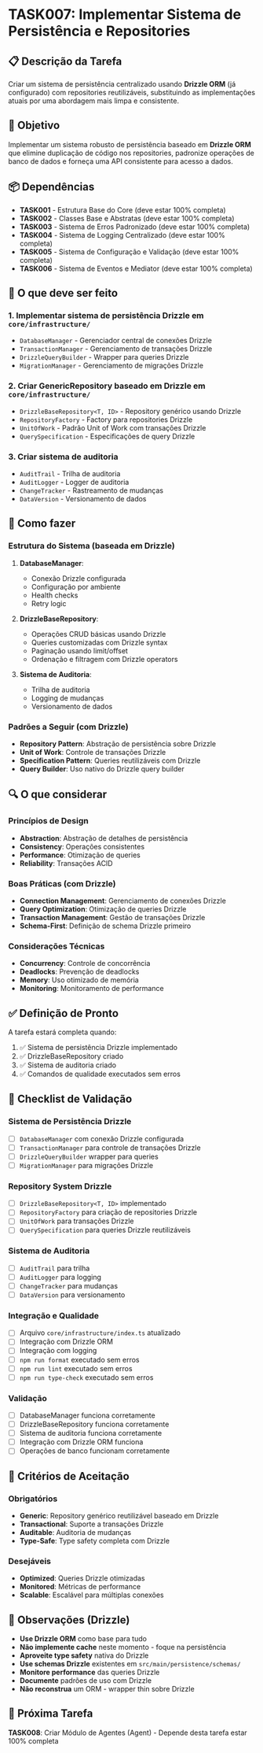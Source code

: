# TASK007: Implementar Sistema de Persistência e Repositories

## 📋 Descrição da Tarefa

Criar um sistema de persistência centralizado usando **Drizzle ORM** (já configurado) com repositories reutilizáveis, substituindo as implementações atuais por uma abordagem mais limpa e consistente.

## 🎯 Objetivo

Implementar um sistema robusto de persistência baseado em **Drizzle ORM** que elimine duplicação de código nos repositories, padronize operações de banco de dados e forneça uma API consistente para acesso a dados.

## 📦 Dependências

- **TASK001** - Estrutura Base do Core (deve estar 100% completa)
- **TASK002** - Classes Base e Abstratas (deve estar 100% completa)
- **TASK003** - Sistema de Erros Padronizado (deve estar 100% completa)
- **TASK004** - Sistema de Logging Centralizado (deve estar 100% completa)
- **TASK005** - Sistema de Configuração e Validação (deve estar 100% completa)
- **TASK006** - Sistema de Eventos e Mediator (deve estar 100% completa)

## 🔧 O que deve ser feito

### 1. Implementar sistema de persistência Drizzle em `core/infrastructure/`

- `DatabaseManager` - Gerenciador central de conexões Drizzle
- `TransactionManager` - Gerenciamento de transações Drizzle
- `DrizzleQueryBuilder` - Wrapper para queries Drizzle
- `MigrationManager` - Gerenciamento de migrações Drizzle

### 2. Criar GenericRepository baseado em Drizzle em `core/infrastructure/`

- `DrizzleBaseRepository<T, ID>` - Repository genérico usando Drizzle
- `RepositoryFactory` - Factory para repositories Drizzle
- `UnitOfWork` - Padrão Unit of Work com transações Drizzle
- `QuerySpecification` - Especificações de query Drizzle

### 3. Criar sistema de auditoria

- `AuditTrail` - Trilha de auditoria
- `AuditLogger` - Logger de auditoria
- `ChangeTracker` - Rastreamento de mudanças
- `DataVersion` - Versionamento de dados

## 🎯 Como fazer

### Estrutura do Sistema (baseada em Drizzle)

1. **DatabaseManager**:
   - Conexão Drizzle configurada
   - Configuração por ambiente
   - Health checks
   - Retry logic

2. **DrizzleBaseRepository**:
   - Operações CRUD básicas usando Drizzle
   - Queries customizadas com Drizzle syntax
   - Paginação usando limit/offset
   - Ordenação e filtragem com Drizzle operators

3. **Sistema de Auditoria**:
   - Trilha de auditoria
   - Logging de mudanças
   - Versionamento de dados

### Padrões a Seguir (com Drizzle)

- **Repository Pattern**: Abstração de persistência sobre Drizzle
- **Unit of Work**: Controle de transações Drizzle
- **Specification Pattern**: Queries reutilizáveis com Drizzle
- **Query Builder**: Uso nativo do Drizzle query builder

## 🔍 O que considerar

### Princípios de Design

- **Abstraction**: Abstração de detalhes de persistência
- **Consistency**: Operações consistentes
- **Performance**: Otimização de queries
- **Reliability**: Transações ACID

### Boas Práticas (com Drizzle)

- **Connection Management**: Gerenciamento de conexões Drizzle
- **Query Optimization**: Otimização de queries Drizzle
- **Transaction Management**: Gestão de transações Drizzle
- **Schema-First**: Definição de schema Drizzle primeiro

### Considerações Técnicas

- **Concurrency**: Controle de concorrência
- **Deadlocks**: Prevenção de deadlocks
- **Memory**: Uso otimizado de memória
- **Monitoring**: Monitoramento de performance

## ✅ Definição de Pronto

A tarefa estará completa quando:

1. ✅ Sistema de persistência Drizzle implementado
2. ✅ DrizzleBaseRepository criado
3. ✅ Sistema de auditoria criado
4. ✅ Comandos de qualidade executados sem erros

## 🧪 Checklist de Validação

### Sistema de Persistência Drizzle

- [ ] `DatabaseManager` com conexão Drizzle configurada
- [ ] `TransactionManager` para controle de transações Drizzle
- [ ] `DrizzleQueryBuilder` wrapper para queries
- [ ] `MigrationManager` para migrações Drizzle

### Repository System Drizzle

- [ ] `DrizzleBaseRepository<T, ID>` implementado
- [ ] `RepositoryFactory` para criação de repositories Drizzle
- [ ] `UnitOfWork` para transações Drizzle
- [ ] `QuerySpecification` para queries Drizzle reutilizáveis

### Sistema de Auditoria

- [ ] `AuditTrail` para trilha
- [ ] `AuditLogger` para logging
- [ ] `ChangeTracker` para mudanças
- [ ] `DataVersion` para versionamento

### Integração e Qualidade

- [ ] Arquivo `core/infrastructure/index.ts` atualizado
- [ ] Integração com Drizzle ORM
- [ ] Integração com logging
- [ ] `npm run format` executado sem erros
- [ ] `npm run lint` executado sem erros
- [ ] `npm run type-check` executado sem erros

### Validação

- [ ] DatabaseManager funciona corretamente
- [ ] DrizzleBaseRepository funciona corretamente
- [ ] Sistema de auditoria funciona corretamente
- [ ] Integração com Drizzle ORM funciona
- [ ] Operações de banco funcionam corretamente

## 🚨 Critérios de Aceitação

### Obrigatórios

- **Generic**: Repository genérico reutilizável baseado em Drizzle
- **Transactional**: Suporte a transações Drizzle
- **Auditable**: Auditoria de mudanças
- **Type-Safe**: Type safety completa com Drizzle

### Desejáveis

- **Optimized**: Queries Drizzle otimizadas
- **Monitored**: Métricas de performance
- **Scalable**: Escalável para múltiplas conexões

## 📝 Observações (Drizzle)

- **Use Drizzle ORM** como base para tudo
- **Não implemente cache** neste momento - foque na persistência
- **Aproveite type safety** nativa do Drizzle
- **Use schemas Drizzle** existentes em `src/main/persistence/schemas/`
- **Monitore performance** das queries Drizzle
- **Documente** padrões de uso com Drizzle
- **Não reconstrua** um ORM - wrapper thin sobre Drizzle

## 🔄 Próxima Tarefa

**TASK008**: Criar Módulo de Agentes (Agent) - Depende desta tarefa estar 100% completa
